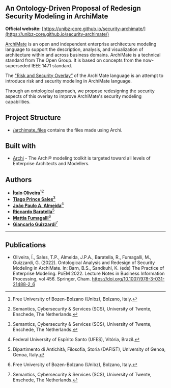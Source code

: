 ## An Ontology-Driven Proposal of Redesign Security Modeling in ArchiMate

**Official website:** [https://unibz-core.github.io/security-archimate/](https://unibz-core.github.io/security-archimate/)

[ArchiMate](https://en.wikipedia.org/wiki/ArchiMate) is an open and independent enterprise architecture modeling language to support the description, analysis, and visualization of architecture within and across business domains. ArchiMate is a technical standard from The Open Group. It is based on concepts from the now-superseded IEEE 1471 standard.

The ["Risk and Security Overlay”](https://pure.unamur.be/ws/portalfiles/portal/12366722/Modeling_Enterprise_Risk_Management_and_Secutity_with_the_ArchiMate_Language.pdf) of the ArchiMate language is an attempt to introduce risk and security modeling in ArchiMate language.

Through an ontological approach, we propose redesigning the security aspects of this overlay to improve ArchiMate's security modeling capabilities.

## Project Structure

* [/archimate_files](/archimate_files) contains the files made using Archi.

## Built with

* [Archi](https://www.archimatetool.com/) - The Archi® modeling toolkit is targeted toward all levels of Enterprise Architects and Modellers.

## Authors

* **[Ítalo Oliveira](https://sites.google.com/view/italojsoliveira)**[^1][^2]
* **[Tiago Prince Sales](https://www.inf.unibz.it/~tpsales/)**[^2]
* **[João Paulo A. Almeida](https://nemo.inf.ufes.br/equipe/jpalmeida/)**[^3]
* **[Riccardo Baratella](https://scholar.google.it/citations?user=iVvfMXcAAAAJ)**[^4]
* **[Mattia Fumagalli](http://www.mattspace.net/)**[^1]
* **[Giancarlo Guizzardi](https://people.utwente.nl/g.guizzardi)**[^2]

[^1]: Free University of Bozen-Bolzano (Unibz), Bolzano, Italy.
[^2]: Semantics, Cybersecurity & Services (SCS), University of Twente, Enschede, The Netherlands.
[^3]: Federal University of Espírito Santo (UFES), Vitória, Brazil.
[^4]: Dipartimento di Antichità, Filosofia, Storia (DAFIST), University of Genoa, Genoa, Italy.

---

## Publications

- Oliveira, Í., Sales, T.P., Almeida, J.P.A., Baratella, R., Fumagalli, M., Guizzardi, G. (2022). Ontological Analysis and Redesign of Security Modeling in ArchiMate. In: Barn, B.S., Sandkuhl, K. (eds) The Practice of Enterprise Modeling. PoEM 2022. Lecture Notes in Business Information Processing, vol 456. Springer, Cham. https://doi.org/10.1007/978-3-031-21488-2_6
